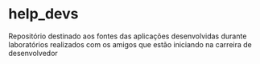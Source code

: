 # help_devs
Repositório destinado aos fontes das aplicações desenvolvidas durante laboratórios realizados com os amigos que estão iniciando na carreira de desenvolvedor

